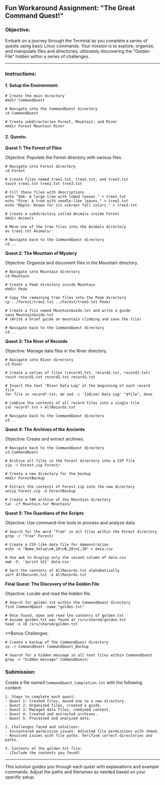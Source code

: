 ## Fun Workaround Assignment: "The Great Command Quest!"

### Objective:

Embark on a journey through the Terminal as you complete a series of quests using basic Linux commands. Your mission is to explore, organize, and manipulate files and directories, ultimately discovering the "Golden File" hidden within a series of challenges.

---

### Instructions:

#### 1. **Setup the Environment:**

```
# Create the main directory
mkdir CommandQuest

# Navigate into the CommandQuest directory
cd CommandQuest

# Create subdirectories Forest, Mountain, and River
mkdir Forest Mountain River
```

#### 2. **Quests:**

**Quest 1: The Forest of Files**

Objective: Populate the Forest directory with various files.

```
# Navigate into Forest directory
cd Forest

# Create files named tree1.txt, tree2.txt, and tree3.txt
touch tree1.txt tree2.txt tree3.txt

# Fill these files with descriptions
echo "Oak: A large tree with lobed leaves." > tree1.txt
echo "Pine: A tree with needle-like leaves." > tree2.txt
echo "Maple: Known for its vibrant fall colors." > tree3.txt

# Create a subdirectory called Animals inside Forest
mkdir Animals

# Move one of the tree files into the Animals directory
mv tree1.txt Animals/

# Navigate back to the CommandQuest directory
cd ..
```

**Quest 2: The Mountain of Mystery**

Objective: Organize and document files in the Mountain directory.

```
# Navigate into Mountain directory
cd Mountain

# Create a Peak directory inside Mountain
mkdir Peak

# Copy the remaining tree files into the Peak directory
cp ../Forest/tree2.txt ../Forest/tree3.txt Peak/

# Create a file named MountainGuide.txt and write a guide
nano MountainGuide.txt
# (Write a brief guide on mountain climbing and save the file)

# Navigate back to the CommandQuest directory
cd ..
```

**Quest 3: The River of Records**

Objective: Manage data files in the River directory.

```
# Navigate into River directory
cd River

# Create a series of files (record1.txt, record2.txt, record3.txt)
touch record1.txt record2.txt record3.txt

# Insert the text "River Data Log" at the beginning of each record file
for file in record*.txt; do sed -i '1iRiver Data Log' "$file"; done

# Combine the contents of all record files into a single file
cat record*.txt > AllRecords.txt

# Navigate back to the CommandQuest directory
cd ..

```

**Quest 4: The Archives of the Ancients**

Objective: Create and extract archives.
```
# Navigate back to the CommandQuest directory
cd CommandQuest

# Archive all files in the Forest directory into a ZIP file
zip -r Forest.zip Forest/

# Create a new directory for the backup
mkdir ForestBackup

# Extract the contents of Forest.zip into the new directory
unzip Forest.zip -d ForestBackup

# Create a TAR archive of the Mountain directory
tar -cf Mountain.tar Mountain/

```

**Quest 5: The Guardians of the Scripts**

Objective: Use command-line tools to process and analyze data.

```
# Search for the word "Tree" in all files within the Forest directory
grep -r "Tree" Forest/

# Create a CSV-like data file for demonstration
echo -e "Name,Value\nA,10\nB,20\nC,30" > data.csv

# Use awk to display only the second column of data.csv
awk -F, '{print $2}' data.csv

# Sort the contents of AllRecords.txt alphabetically
sort AllRecords.txt -o AllRecords.txt
```

**Final Quest: The Discovery of the Golden File**

Objective: Locate and read the hidden file.
```
# Search for golden.txt within the CommandQuest directory
find CommandQuest -name "golden.txt"

# Once found, open and read the contents of golden.txt
# Assume golden.txt was found at /srv/shared/golden.txt
head -n 10 /srv/shared/golden.txt

```

**Bonus Challenges:
```
# Create a backup of the CommandQuest directory
cp -r CommandQuest CommandQuest_Backup

# Search for a hidden message in all text files within CommandQuest
grep -r "hidden message" CommandQuest/
```

### Submission:

Create a file named `CommandQuest_Completion.txt` with the following content:
```
1. Steps to complete each quest:
- Quest 1: Created files, moved one to a new directory.
- Quest 2: Organized files, created a guide.
- Quest 3: Managed data files, combined content.
- Quest 4: Created and extracted archives.
- Quest 5: Processed and analyzed data.

2. Challenges faced and solutions:
- Encountered permission issues: Adjusted file permissions with chmod.
- Resolved issues with file paths: Verified correct directories and paths.

3. Contents of the golden.txt file:
- (Include the contents you found)

```

---

This solution guides you through each quest with explanations and example commands. Adjust the paths and filenames as needed based on your specific setup.